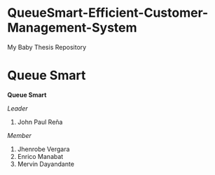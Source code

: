 # QueueSmart-Efficient-Customer-Management-System
My Baby Thesis Repository

# Queue Smart

**Queue Smart**

*Leader*
1. John Paul Reña

*Member*
1. Jhenrobe Vergara
2. Enrico Manabat
3. Mervin Dayandante
